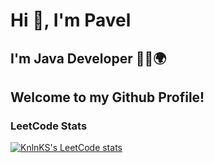 # Hi 👋, I'm Pavel
## I'm Java Developer 🧑‍💻🌍
## Welcome to my Github Profile!</h2>

### LeetCode Stats

[![KnlnKS's LeetCode stats](https://leetcode-stats-six.vercel.app/?username=pmkh&theme=dark)](https://github.com/KnlnKS/leetcode-stats)
